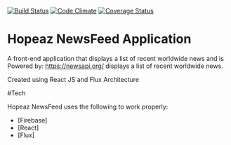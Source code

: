 [![Build Status](https://travis-ci.org/andela-hngerebara/NewsFeed.svg?branch=master)](https://travis-ci.org/andela-hngerebara/NewsFeed)
[![Code Climate](https://codeclimate.com/github/codeclimate/codeclimate/badges/gpa.svg)](https://codeclimate.com/github/codeclimate/codeclimate)
[![Coverage Status](https://coveralls.io/repos/github/andela-hngerebara/NewsFeed/badge.svg?branch=master)](https://coveralls.io/github/andela-hngerebara/NewsFeed?branch=master)

# Hopeaz NewsFeed Application 

A front-end application that displays a list of recent worldwide news and is Powered by: https://newsapi.org/  displays a list of recent worldwide news.

Created using React JS and Flux Architecture

#Tech

Hopeaz NewsFeed uses the following to work properly:
* [Firebase] 
* [React] 
* [Flux] 


